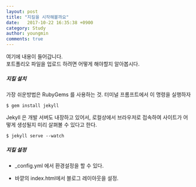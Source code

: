 ```yaml
---
layout: post
title: "지킬을 시작해볼까요"
date:   2017-10-22 16:35:38 +0900
category: Study
author: youngmin
comments: true
---
```


여기에 내용이 들어갑니다.  
포트폴리오 파일을 업로드 하려면 어떻게 해야할지 알아봅시다.

##### 지킬 설치  
  
가장 쉬운방법은 RubyGems 를 사용하는 것. 터미널 프롬프트에서 이 명령을 실행하자  

```
$ gem install jekyll
```

  
Jekyll 은 개발 서버도 내장하고 있어서, 로컬상에서 브라우저로 접속하여 사이트가 어떻게 생성될지 미리 살펴볼 수 있다고 한다.

```
$ jekyll serve --watch
```

##### 지킬 설정
- _config.yml 에서 환경설정을 할 수 있다.

- 바깥의 index.html에서 블로그 레이아웃을 설정.

